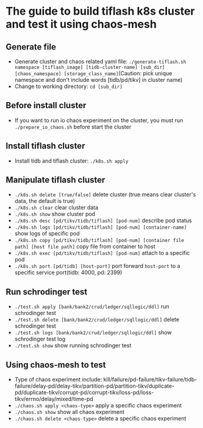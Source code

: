 # The guide to build tiflash k8s cluster and test it using chaos-mesh

## Generate file
* Generate cluster and chaos related yaml file: `./generate-tiflash.sh namespace [tiflash_image] [tidb-cluster-name] [sub_dir] [chaos_namespace] [storage_class_name]`(Caution: pick unique namespace and don't include words [tidb/pd/tikv] in cluster name)
* Change to working directory: `cd [sub_dir]`

## Before install cluster
* If you want to run io chaos experiment on the cluster, you must run `./prepare_io_chaos.sh` before start the cluster

## Install tiflash cluster
* Install tidb and tiflash cluster: `./k8s.sh apply`

## Manipulate tiflash cluster
* `./k8s.sh delete [true/false]` delete cluster (true means clear cluster's data, the default is true)
* `./k8s.sh clear` clear cluster data
* `./k8s.sh show` show cluster pod
* `./k8s.sh desc [pd/tikv/tidb/tiflash] [pod-num]` describe pod status
* `./k8s.sh logs [pd/tikv/tidb/tiflash] [pod-num] [container-name]` show logs of specific pod
* `./k8s.sh copy [pd/tikv/tidb/tiflash] [pod-num] [container file path] [host file path]` copy file from container to host
* `./k8s.sh exec [pd/tikv/tidb/tiflash] [pod-num]` attach to a specific pod
* `./k8s.sh port [pd/tidb] [host-port]` port forward `host-port` to a specific service port(tidb: 4000, pd: 2399)

## Run schrodinger test
* `./test.sh apply [bank/bank2/crud/ledger/sqllogic/ddl]` run schrodinger test
* `./test.sh delete [bank/bank2/crud/ledger/sqllogic/ddl]` delete schrodinger test
* `./test.sh logs [bank/bank2/crud/ledger/sqllogic/ddl]` show schrodinger test log
* `./test.sh show` show running schrodinger test

## Using chaos-mesh to test
* Type of chaos experiment include:  kill/failure/pd-failure/tikv-failure/tidb-failure/delay-pd/delay-tikv/partition-pd/partition-tikv/duplicate-pd/duplicate-tikv/corrupt-pd/corrupt-tikv/loss-pd/loss-tikv/errno/delay/mixed/time-pd
* `./chaos.sh apply <chaos-type>` apply a specific chaos experiment
* `./chaos.sh show` show all chaos experiment
* `./chaos.sh delete <chaos-type>` delete a specific chaos experiment
